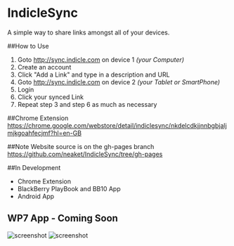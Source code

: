 IndicleSync
========
A simple way to share links amongst all of your devices.

##How to Use
1. Goto http://sync.indicle.com on device 1 _(your Computer)_
2. Create an account
3. Click "Add a Link" and type in a description and URL
4. Goto http://sync.indicle.com on device 2 _(your Tablet or SmartPhone)_
5. Login 
6. Click your synced Link
7. Repeat step 3 and step 6 as much as necessary

##Chrome Extension
https://chrome.google.com/webstore/detail/indiclesync/nkdelcdkjjnnbgbjaljmjkgoahfecjmf?hl=en-GB

##Note
Website source is on the gh-pages branch
https://github.com/neaket/IndicleSync/tree/gh-pages

##In Development
- Chrome Extension
- BlackBerry PlayBook and BB10 App
- Android App


## WP7 App - Coming Soon
![screenshot](http://sync.indicle.com/screenshots/LoginScreenshot.png)
![screenshot](http://sync.indicle.com/screenshots/Links.png)




